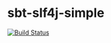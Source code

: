 sbt-slf4j-simple
================

[![Build Status](https://travis-ci.org/kxbmap/sbt-slf4j-simple.svg?branch=master)](https://travis-ci.org/kxbmap/sbt-slf4j-simple)
